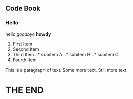 ## Code Book
### Hello

hello
*goodbye*
**howdy**

1. First Item
2. Second Item
3. Third Item
..* subitem A
..* subitem B
..* subitem C
4. Fourth Item

This is a paragraph of text.
Some more text.
Still more text.

# THE END
